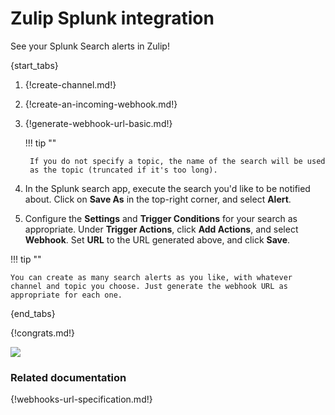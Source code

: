 # Zulip Splunk integration

See your Splunk Search alerts in Zulip!

{start_tabs}

1. {!create-channel.md!}

1. {!create-an-incoming-webhook.md!}

1. {!generate-webhook-url-basic.md!}

    !!! tip ""

        If you do not specify a topic, the name of the search will be used
        as the topic (truncated if it's too long).

1. In the Splunk search app, execute the search you'd like to be
   notified about. Click on **Save As** in the top-right corner,
   and select **Alert**.

1. Configure the **Settings** and **Trigger Conditions** for your search
   as appropriate. Under **Trigger Actions**, click **Add Actions**,
   and select **Webhook**. Set **URL** to the URL generated above,
   and click **Save**.

!!! tip ""

    You can create as many search alerts as you like, with whatever
    channel and topic you choose. Just generate the webhook URL as
    appropriate for each one.

{end_tabs}

{!congrats.md!}

![](/static/images/integrations/splunk/001.png)

### Related documentation

{!webhooks-url-specification.md!}
